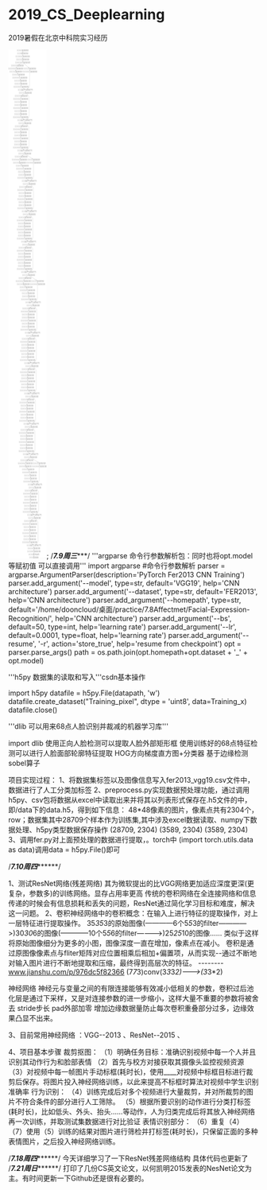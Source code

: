 # 2019_CS_Deeplearning
 2019暑假在北京中科院实习经历



![ResNet50流程图](image/ResNet.JPG);
/*****************************************7.9周三********************************************/
'''argparse 命令行参数解析包：同时也将opt.model等赋初值 可以直接调用'''
import argparse #命令行参数解析
parser = argparse.ArgumentParser(description='PyTorch Fer2013 CNN Training')
parser.add_argument('--model', type=str, default='VGG19', help='CNN architecture')
parser.add_argument('--dataset', type=str, default='FER2013', help='CNN architecture')
parser.add_argument('--homepath', type=str, default='/home/dooncloud/桌面/practice/7.8Affectmet/Facial-Expression-Recognition/', help='CNN architecture')
parser.add_argument('--bs', default=50, type=int, help='learning rate')
parser.add_argument('--lr', default=0.0001, type=float, help='learning rate')
parser.add_argument('--resume', '-r', action='store_true', help='resume from checkpoint')
opt = parser.parse_args()
path = os.path.join(opt.homepath+opt.dataset + '_' + opt.model)

'''h5py 数据集的读取和写入'''csdn基本操作

import h5py
datafile = h5py.File(datapath, 'w')
datafile.create_dataset("Training_pixel", dtype = 'uint8', data=Training_x)
datafile.close()

'''dlib 可以用来68点人脸识别并裁减的机器学习库'''

import dlib
使用正向人脸检测可以提取人脸外部矩形框 使用训练好的68点特征检测可以进行人脸面部轮廓特征提取
HOG方向梯度直方图+分类器  基于边缘检测sobel算子

项目实现过程：
1、将数据集标签以及图像信息写入fer2013_vgg19.csv文件中，数据进行了人工分类加标签
2、preprocess.py实现数据预处理功能，通过调用h5py、csv包将数据从excel中读取出来并将其以列表形式保存在.h5文件的中，即/data下的data.h5，得到如下信息：
48*48像素的图片，像素点共有2304个，row；数据集其中28709个样本作为训练集,其中涉及excel数据读取、numpy下数据处理、h5py类型数据保存操作
(28709, 2304)
(3589, 2304)
(3589, 2304)
3、调用fer.py对上面预处理的数据进行提取，。torch中 (import torch.utils.data as data)调用data = h5py.File()即可

/*****************************************7.10周四***********************************************/

1、测试ResNet网络(残差网络) 其为微软提出的比VGG网络更加适应深度更深(更复杂，参数多)的训练网络。显存占用率更高
传统的卷积网络在全连接网络和信息传递的时候会有信息损耗和丢失的问题，ResNet通过简化学习目标和难度，解决这一问题。
2、卷积神经网络中的卷积概念：在输入上进行特征的提取操作，对上一层特征进行提取操作。
35*35*3的原始图像(————6个5*5*3的filter————>)30*30*6的图像(————10个5*5*6的filter————>)25*25*10的图像……
类似于这样将原始图像细分为更多的小图，图像深度一直在增加，像素点在减小。
卷积是通过原图像像素点与fliter矩阵对应位置相乘后相加+偏置项，从而实现--通过不断地对输入图片进行不断地提取和压缩，最终得到高层次的特征。
--------www.jianshu.com/p/976dc5f82366      (7*7*3)conv(3*3*3*2)--->(3*3*2)

神经网络 神经元与变量之间的有限连接能够有效减小低相关的参数，卷积过后池化层是通过下采样，又是对连接参数的进一步缩小，这样大量不重要的参数将被舍去
stride步长
pad外部加零 增加边缘数据量防止每次卷积重叠部分过多，边缘效果凸显不出来。

3、目前常用神经网络 ：VGG--2013 、ResNet--2015 、

4、项目基本步骤
裁剪抠图：
（1）明确任务目标：准确识别视频中每一个人并且识别其动作行为和脸部表情
（2）首先与校方对接获取其摄像头监控视频资源
（3）对视频中每一帧图片手动标框(耗时长)，使用____对视频中标框目标进行裁剪后保存。将图片投入神经网络训练，以此来提高不标框时算法对视频中学生识别准确率
行为识别：
（4）训练完成后对多个视频进行大量裁剪，并对所裁剪的图片不符合条件的部分进行人工筛除。
（5）根据所要识别的动作进行分类打标签(耗时长)，比如低头、外头、抬头……等动作，人为归类完成后将其放入神经网络再一次训练，并取测试集数据进行对比验证
表情识别部分：
（6）重复（4）
（7）使用（5）训练的结果对图片进行筛检并打标签(耗时长)，只保留正面的多种表情图片，之后投入神经网络训练。

/*****************************************7.18周四***********************************************/
今天详细学习了一下ResNet残差网络结构 具体代码也更新了
/*****************************************7.21周日***********************************************/
打印了几份CS英文论文，以何凯明2015发表的NesNet论文为主。有时间更新一下Github还是很有必要的。
